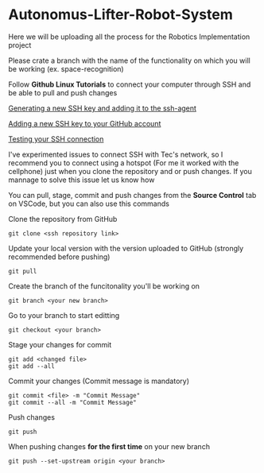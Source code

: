 # Autonomus-Lifter-Robot-System

Here we will be uploading all the process for the Robotics Implementation project

Please crate a branch with the name of the functionality on which you will be working (ex. space-recognition)

Follow **Github Linux Tutorials** to connect your computer through SSH and be able to pull and push changes

[Generating a new SSH key and adding it to the ssh-agent](https://docs.github.com/en/authentication/connecting-to-github-with-ssh/generating-a-new-ssh-key-and-adding-it-to-the-ssh-agent)

[Adding a new SSH key to your GitHub account](https://docs.github.com/en/authentication/connecting-to-github-with-ssh/adding-a-new-ssh-key-to-your-github-account)

[Testing your SSH connection](https://docs.github.com/en/authentication/connecting-to-github-with-ssh/testing-your-ssh-connection)

I've experimented issues to connect SSH with Tec's network, so I recommend you to connect using a hotspot (For me it worked with the cellphone) just when you clone the repository and or push changes. If you mannage to solve this issue let us know how

You can pull, stage, commit and push changes from the **Source Control** tab on VSCode, but you can also use this commands

Clone the repository from GitHub
```
git clone <ssh repository link>
```

Update your local version with the version uploaded to GitHub (strongly recommended before pushing)
```
git pull
```

Create the branch of the funcitonality you'll be working on
```
git branch <your new branch>
```

Go to your branch to start editting
```
git checkout <your branch>
```

Stage your changes for commit
```
git add <changed file>
git add --all
```

Commit your changes (Commit message is mandatory)
```
git commit <file> -m "Commit Message"
git commit --all -m "Commit Message"
```

Push changes
```
git push
```

When pushing changes **for the first time** on your new branch
```
git push --set-upstream origin <your branch>
```